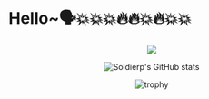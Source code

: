 # Hello~🗣️💥💥💥🔥🔥💥🔥💥💥

<div align="center">
  <img src="https://count.getloli.com/get/@:Bu1227?theme=moebooru">

![Soldierp's GitHub stats](https://github-readme-stats.vercel.app/api?username=Bu1227&show_icons=true&theme=radical&locale=zh-tw)

![trophy](https://github-profile-trophy.vercel.app/?username=Bu1227&theme=onedark)

</div>

<!--
**Bu1227/Bu1227** is a ✨ _special_ ✨ repository because its `README.md` (this file) appears on your GitHub profile.

Here are some ideas to get you started:

- 🔭 I’m currently working on ...
- 🌱 I’m currently learning ...
- 👯 I’m looking to collaborate on ...
- 🤔 I’m looking for help with ...
- 💬 Ask me about ...
- 📫 How to reach me: ...
- 😄 Pronouns: ...
- ⚡ Fun fact: ...
-->
